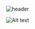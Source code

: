 ![header](https://capsule-render.vercel.app/api?type=waving&color=gradient&height=100&section=header&text=🍀🍄Hey%20Everyone!🍄🍀&fontSize=80)

![Alt text](https://spotify-recently-played-readme.vercel.app/api?user=malaklovesunicorns&unique={true|1|on|yes})

